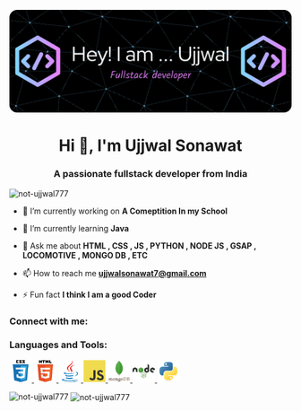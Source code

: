![logo](https://github.com/not-ujjwal777/not-ujjwal777/blob/main/github-header-image%20(2).png)

<h1 align="center">Hi 👋, I'm Ujjwal Sonawat</h1>
<h3 align="center">A passionate fullstack developer from India</h3>

<p align="left"> <img src="https://komarev.com/ghpvc/?username=not-ujjwal777&label=Profile%20views&color=0e75b6&style=flat" alt="not-ujjwal777" /> </p>

- 🔭 I’m currently working on **A Comeptition In my School**

- 🌱 I’m currently learning **Java**

- 💬 Ask me about **HTML , CSS , JS , PYTHON , NODE JS , GSAP , LOCOMOTIVE , MONGO DB , ETC**

- 📫 How to reach me **ujjwalsonawat7@gmail.com**

- ⚡ Fun fact **I think I am a good Coder**

<h3 align="left">Connect with me:</h3>
<p align="left">
</p>

<h3 align="left">Languages and Tools:</h3>
<p align="left"> <a href="https://www.w3schools.com/css/" target="_blank" rel="noreferrer"> <img src="https://raw.githubusercontent.com/devicons/devicon/master/icons/css3/css3-original-wordmark.svg" alt="css3" width="40" height="40"/> </a> <a href="https://www.w3.org/html/" target="_blank" rel="noreferrer"> <img src="https://raw.githubusercontent.com/devicons/devicon/master/icons/html5/html5-original-wordmark.svg" alt="html5" width="40" height="40"/> </a> <a href="https://www.java.com" target="_blank" rel="noreferrer"> <img src="https://raw.githubusercontent.com/devicons/devicon/master/icons/java/java-original.svg" alt="java" width="40" height="40"/> </a> <a href="https://developer.mozilla.org/en-US/docs/Web/JavaScript" target="_blank" rel="noreferrer"> <img src="https://raw.githubusercontent.com/devicons/devicon/master/icons/javascript/javascript-original.svg" alt="javascript" width="40" height="40"/> </a> <a href="https://www.mongodb.com/" target="_blank" rel="noreferrer"> <img src="https://raw.githubusercontent.com/devicons/devicon/master/icons/mongodb/mongodb-original-wordmark.svg" alt="mongodb" width="40" height="40"/> </a> <a href="https://nodejs.org" target="_blank" rel="noreferrer"> <img src="https://raw.githubusercontent.com/devicons/devicon/master/icons/nodejs/nodejs-original-wordmark.svg" alt="nodejs" width="40" height="40"/> </a> <a href="https://www.python.org" target="_blank" rel="noreferrer"> <img src="https://raw.githubusercontent.com/devicons/devicon/master/icons/python/python-original.svg" alt="python" width="40" height="40"/> </a> </p>

<p><img align="left" src="https://github-readme-stats.vercel.app/api/top-langs?username=not-ujjwal777&show_icons=true&locale=en&layout=compact" alt="not-ujjwal777" /></p>

<p>&nbsp;<img align="center" src="https://github-readme-stats.vercel.app/api?username=not-ujjwal777&show_icons=true&locale=en" alt="not-ujjwal777" >
